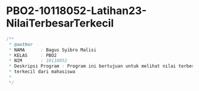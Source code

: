 # PBO2-10118052-Latihan23-NilaiTerbesarTerkecil

```java
/**
 * @author 
 * NAMA      : Bagus Syibro Malisi
 * KELAS     : PBO2
 * NIM       : 10118052
 * Deskripsi Program : Program ini bertujuan untuk melihat nilai terbesar dan 
 * terkecil dari mahasiswa 
 * 
 */
 ```
 

